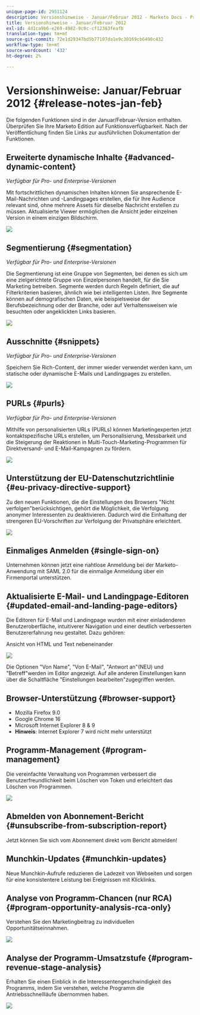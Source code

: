 ```yaml
---
unique-page-id: 2951124
description: Versionshinweise - Januar/Februar 2012 - Marketo Docs - Produktdokumentation
title: Versionshinweise - Januar/Februar 2012
exl-id: 4d1ca9b6-e269-4982-9c0c-cf12363feafb
translation-type: tm+mt
source-git-commit: 72e1d29347bd5b77107da1e9c30169cb6490c432
workflow-type: tm+mt
source-wordcount: '432'
ht-degree: 2%

---
```


# Versionshinweise: Januar/Februar 2012 {#release-notes-jan-feb}

Die folgenden Funktionen sind in der Januar/Februar-Version enthalten. Überprüfen Sie Ihre Marketo Edition auf Funktionsverfügbarkeit. Nach der Veröffentlichung finden Sie Links zur ausführlichen Dokumentation der Funktionen.

## Erweiterte dynamische Inhalte {#advanced-dynamic-content}

_Verfügbar für Pro- und Enterprise-Versionen_

Mit fortschrittlichen dynamischen Inhalten können Sie ansprechende E-Mail-Nachrichten und -Landingpages erstellen, die für Ihre Audience relevant sind, ohne mehrere Assets für dieselbe Nachricht erstellen zu müssen. Aktualisierte Viewer ermöglichen die Ansicht jeder einzelnen Version in einem einzigen Bildschirm.

![](assets/image2014-9-23-9-3a50-3a27.png)

## Segmentierung  {#segmentation}

_Verfügbar für Pro- und Enterprise-Versionen_

Die Segmentierung ist eine Gruppe von Segmenten, bei denen es sich um eine zielgerichtete Gruppe von Einzelpersonen handelt, für die Sie Marketing betreiben. Segmente werden durch Regeln definiert, die auf Filterkriterien basieren, ähnlich wie bei intelligenten Listen. Ihre Segmente können auf demografischen Daten, wie beispielsweise der Berufsbezeichnung oder der Branche, oder auf Verhaltensweisen wie besuchten oder angeklickten Links basieren.

![](assets/image2014-9-23-9-3a50-3a42.png)

## Ausschnitte {#snippets}

_Verfügbar für Pro- und Enterprise-Versionen_

Speichern Sie Rich-Content, der immer wieder verwendet werden kann, um statische oder dynamische E-Mails und Landingpages zu erstellen.

![](assets/image2014-9-23-9-3a50-3a58.png)

## PURLs {#purls}

_Verfügbar für Pro- und Enterprise-Versionen_

Mithilfe von personalisierten URLs (PURLs) können Marketingexperten jetzt kontaktspezifische URLs erstellen, um Personalisierung, Messbarkeit und die Steigerung der Reaktionen in Multi-Touch-Marketing-Programmen für Direktversand- und E-Mail-Kampagnen zu fördern.

![](assets/image2014-9-23-9-3a51-3a11.png)

## Unterstützung der EU-Datenschutzrichtlinie {#eu-privacy-directive-support}

Zu den neuen Funktionen, die die Einstellungen des Browsers &quot;Nicht verfolgen&quot;berücksichtigen, gehört die Möglichkeit, die Verfolgung anonymer Interessenten zu deaktivieren. Dadurch wird die Einhaltung der strengeren EU-Vorschriften zur Verfolgung der Privatsphäre erleichtert.

![](assets/image2014-9-23-9-3a51-3a32.png)

## Einmaliges Anmelden {#single-sign-on}

Unternehmen können jetzt eine nahtlose Anmeldung bei der Marketo-Anwendung mit SAML 2.0 für die einmalige Anmeldung über ein Firmenportal unterstützen.

## Aktualisierte E-Mail- und Landingpage-Editoren {#updated-email-and-landing-page-editors}

Die Editoren für E-Mail und Landingpage wurden mit einer einladenderen Benutzeroberfläche, intuitiverer Navigation und einer deutlich verbesserten Benutzererfahrung neu gestaltet. Dazu gehören:

Ansicht von HTML und Text nebeneinander

![](assets/image2014-9-23-9-3a51-3a54.png)

Die Optionen &quot;Von Name&quot;, &quot;Von E-Mail&quot;, &quot;Antwort an&quot;(NEU) und &quot;Betreff&quot;werden im Editor angezeigt. Auf alle anderen Einstellungen kann über die Schaltfläche &quot;Einstellungen bearbeiten&quot;zugegriffen werden.

## Browser-Unterstützung {#browser-support}

* Mozilla Firefox 9.0
* Google Chrome 16
* Microsoft Internet Explorer 8 &amp; 9
* **Hinweis**: Internet Explorer 7 wird nicht mehr unterstützt

## Programm-Management {#program-management}

Die vereinfachte Verwaltung von Programmen verbessert die Benutzerfreundlichkeit beim Löschen von Token und erleichtert das Löschen von Programmen.

![](assets/image2014-9-23-9-3a52-3a11.png)

## Abmelden von Abonnement-Bericht {#unsubscribe-from-subscription-report}

Jetzt können Sie sich vom Abonnement direkt vom Bericht abmelden!

## Munchkin-Updates {#munchkin-updates}

Neue Munchkin-Aufrufe reduzieren die Ladezeit von Webseiten und sorgen für eine konsistentere Leistung bei Ereignissen mit Klicklinks.

## Analyse von Programm-Chancen (nur RCA) {#program-opportunity-analysis-rca-only}

Verstehen Sie den Marketingbeitrag zu individuellen Opportunitätseinnahmen.

![](assets/image2014-9-23-9-3a52-3a30.png)

## Analyse der Programm-Umsatzstufe {#program-revenue-stage-analysis}

Erhalten Sie einen Einblick in die Interessentengeschwindigkeit des Programms, indem Sie verstehen, welche Programm die Antriebsschnellläufe übernommen haben.

![](assets/image2014-9-23-9-3a52-3a47.png)
